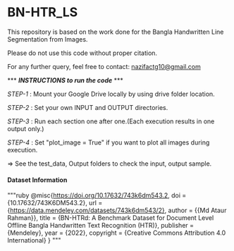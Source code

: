 # BN-HTR_LS
This repository is based on the work done for the Bangla Handwritten Line Segmentation from Images.

Please do not use this code without proper citation.

For any further query, feel free to contact: nazifactg10@gmail.com

*** ***INSTRUCTIONS to run the code*** ***

*STEP-1* : Mount your Google Drive locally by using drive folder location.

*STEP-2* : Set your own INPUT and OUTPUT directories.

*STEP-3* : Run each section one after one.(Each execution results in one output only.)

*STEP-4* : Set "plot_image = True" if you want to plot all images during execution.
 
 => See the test_data, Output folders to check the input, output sample.

#### Dataset Information
"""ruby
@misc{https://doi.org/10.17632/743k6dm543.2,
  doi = {10.17632/743K6DM543.2},
  url = {https://data.mendeley.com/datasets/743k6dm543/2},
  author = {{Md Ataur Rahman}},
  title = {BN-HTRd: A Benchmark Dataset for Document Level Offline Bangla Handwritten Text Recognition (HTR)},
  publisher = {Mendeley},
  year = {2022},
  copyright = {Creative Commons Attribution 4.0 International}
}
"""
